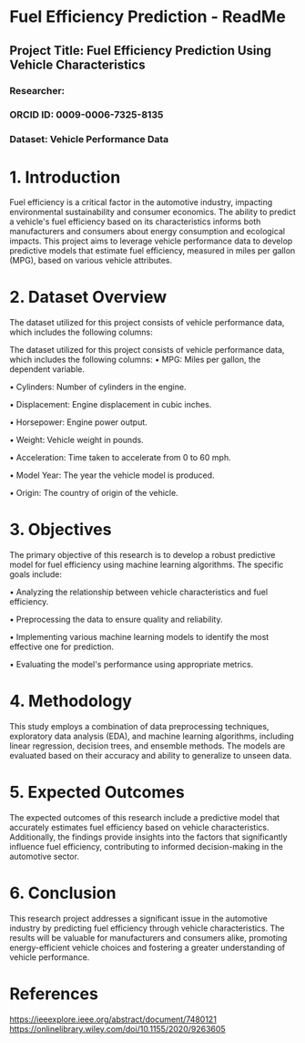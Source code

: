 
# Fuel Efficiency Prediction - ReadMe

## Project Title: Fuel Efficiency Prediction Using Vehicle Characteristics
### Researcher: 
### ORCID ID: 0009-0006-7325-8135
### Dataset: Vehicle Performance Data


# 1. Introduction
Fuel efficiency is a critical factor in the automotive industry, impacting environmental sustainability and consumer economics. The ability to predict a vehicle's fuel efficiency based on its characteristics informs both manufacturers and consumers about energy consumption and ecological impacts. This project aims to leverage vehicle performance data to develop predictive models that estimate fuel efficiency, measured in miles per gallon (MPG), based on various vehicle attributes.

# 2. Dataset Overview
The dataset utilized for this project consists of vehicle performance data, which includes the following columns:

The dataset utilized for this project consists of vehicle performance data, which includes the following columns:
•	MPG: Miles per gallon, the dependent variable.

•	Cylinders: Number of cylinders in the engine.

•	Displacement: Engine displacement in cubic inches.

•	Horsepower: Engine power output.

•	Weight: Vehicle weight in pounds.

•	Acceleration: Time taken to accelerate from 0 to 60 mph.

•	Model Year: The year the vehicle model is produced.

•	Origin: The country of origin of the vehicle.


# 3. Objectives
The primary objective of this research is to develop a robust predictive model for fuel efficiency using machine learning algorithms. The specific goals include:

•	Analyzing the relationship between vehicle characteristics and fuel efficiency.

•	Preprocessing the data to ensure quality and reliability.

•	Implementing various machine learning models to identify the most effective one for prediction.

•	Evaluating the model's performance using appropriate metrics.


# 4. Methodology
This study employs a combination of data preprocessing techniques, exploratory data analysis (EDA), and machine learning algorithms, including linear regression, decision trees, and ensemble methods. The models are evaluated based on their accuracy and ability to generalize to unseen data.

# 5. Expected Outcomes
The expected outcomes of this research include a predictive model that accurately estimates fuel efficiency based on vehicle characteristics. Additionally, the findings provide insights into the factors that significantly influence fuel efficiency, contributing to informed decision-making in the automotive sector.

# 6. Conclusion
This research project addresses a significant issue in the automotive industry by predicting fuel efficiency through vehicle characteristics. The results will be valuable for manufacturers and consumers alike, promoting energy-efficient vehicle choices and fostering a greater understanding of vehicle performance.

# References

https://ieeexplore.ieee.org/abstract/document/7480121
https://onlinelibrary.wiley.com/doi/10.1155/2020/9263605
